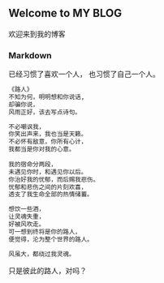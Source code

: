 ## Welcome to MY BLOG

欢迎来到我的博客

### Markdown

已经习惯了喜欢一个人，
也习惯了自己一个人。

```markdown
《路人》
不知为何，明明想和你说话,
却骗你说，
风雨正好，该去写点诗句。

不必嘲讽我，
你笑出声来，我也当是天籁。
不必怀有敌意，你所有心计，
我都当是你对我的心意。
　　
我的宿命分两段，
未遇见你时，和遇见你以后。
你治好我的忧郁，而后赐我悲伤。
忧郁和悲伤之间的片刻欢喜，
透支了我生命全部的热情储蓄。

想饮一些酒，
让灵魂失重，
好被风吹走。
可一想到终将是你的路人，
便觉得，沦为整个世界的路人。

风虽大，都绕过我灵魂。
```

只是彼此的路人，对吗？

